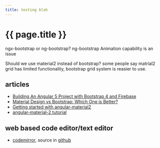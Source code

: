 ```yaml
---
title: testing blah
---
```


# {{ page.title }}


ngx-bootstrap or ng-bootstrap? ng-bootstrap Animation capability is an issue

Should we use material2 instead of bootstrap? some people say matrial2 grid has limited functionality, bootstrap grid system is reasier to use.

## articles
* [Building An Angular 5 Project with Bootstrap 4 and Firebase](https://medium.com/codingthesmartway-com-blog/building-an-angular-5-project-with-bootstrap-4-and-firebase-4504ff7717c1)
* [Material Design vs Bootstrap: Which One is Better?](https://azmind.com/material-design-vs-bootstrap/)
* [Getting started with angular-material2](https://riptutorial.com/angular-material2)
* [angular-material-2 tutorial](https://alligator.io/angular/angular-material-2/)


## web based code editor/text editor
* [codemirror](https://codemirror.net/), source in [github](https://github.com/codemirror/codemirror)

